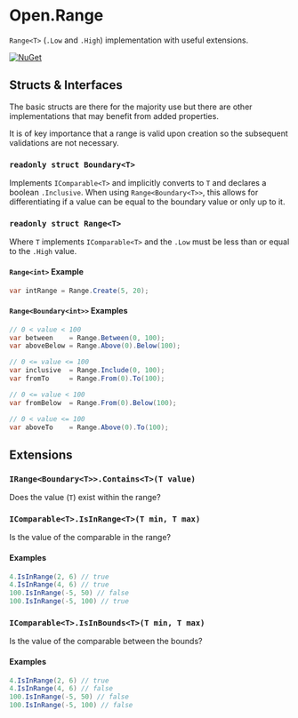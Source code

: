 # Open.Range

`Range<T>` (`.Low` and `.High`) implementation with useful extensions.

[![NuGet](https://img.shields.io/nuget/v/Open.Range.svg)](https://www.nuget.org/packages/Open.Range/)

## Structs & Interfaces

The basic structs are there for the majority use but there are other implementations that may benefit from added properties.

It is of key importance that a range is valid upon creation so the subsequent validations are not necessary.

### `readonly struct Boundary<T>`

Implements `IComparable<T>` and implicitly converts to `T` and declares a boolean `.Inclusive`. When using `Range<Boundary<T>>`, this allows for differentiating if a value can be equal to the boundary value or only up to it.

### `readonly struct Range<T>`

Where `T` implements `IComparable<T>` and the `.Low` must be less than or equal to the `.High` value.  

#### `Range<int>` Example

```cs
var intRange = Range.Create(5, 20);
```

#### `Range<Boundary<int>>` Examples

```cs
// 0 < value < 100
var between    = Range.Between(0, 100);
var aboveBelow = Range.Above(0).Below(100);

// 0 <= value <= 100
var inclusive  = Range.Include(0, 100);
var fromTo     = Range.From(0).To(100);

// 0 <= value < 100
var fromBelow  = Range.From(0).Below(100);

// 0 < value <= 100
var aboveTo    = Range.Above(0).To(100);
```

## Extensions

### `IRange<Boundary<T>>.Contains<T>(T value)`
Does the value (`T`) exist within the range?

### `IComparable<T>.IsInRange<T>(T min, T max)`
Is the value of the comparable in the range?

#### Examples
```cs
4.IsInRange(2, 6) // true
4.IsInRange(4, 6) // true
100.IsInRange(-5, 50) // false
100.IsInRange(-5, 100) // true
```

### `IComparable<T>.IsInBounds<T>(T min, T max)`
Is the value of the comparable between the bounds?

#### Examples
```cs
4.IsInRange(2, 6) // true
4.IsInRange(4, 6) // false
100.IsInRange(-5, 50) // false
100.IsInRange(-5, 100) // false
```